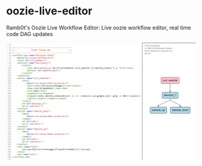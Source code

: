 # oozie-live-editor
Ramb0t's Oozie Live Workflow Editor: Live oozie workflow editor, real time code DAG updates


![alt text](https://raw.githubusercontent.com/jpetro416/oozie-live-editor/master/oozie-live.png)
